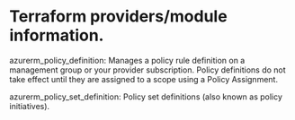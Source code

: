 

# Terraform providers/module information.

azurerm_policy_definition: Manages a policy rule definition on a management group or your provider subscription. Policy definitions do not take effect until they are assigned to a scope using a Policy Assignment.

azurerm_policy_set_definition:  Policy set definitions (also known as policy initiatives).

